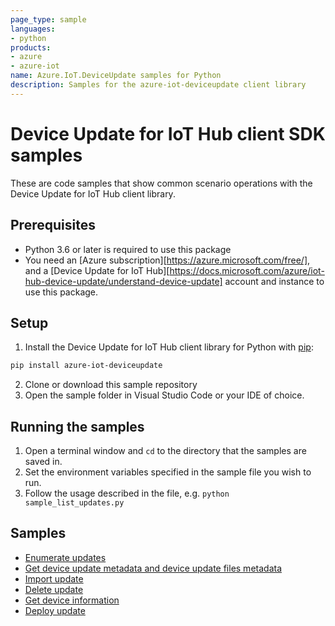 ```yaml
---
page_type: sample
languages:
- python
products:
- azure
- azure-iot
name: Azure.IoT.DeviceUpdate samples for Python
description: Samples for the azure-iot-deviceupdate client library
---
```


# Device Update for IoT Hub client SDK samples

These are code samples that show common scenario operations with the Device Update for IoT Hub client library.

## Prerequisites

* Python 3.6 or later is required to use this package
* You need an [Azure subscription][https://azure.microsoft.com/free/], and a [Device Update for IoT Hub][https://docs.microsoft.com/azure/iot-hub-device-update/understand-device-update] 
account and instance to use this package.

## Setup

1. Install the Device Update for IoT Hub client library for Python with [pip](https://pypi.org/project/pip/):

```bash
pip install azure-iot-deviceupdate
```

2. Clone or download this sample repository
3. Open the sample folder in Visual Studio Code or your IDE of choice.

## Running the samples

1. Open a terminal window and `cd` to the directory that the samples are saved in.
2. Set the environment variables specified in the sample file you wish to run.
3. Follow the usage described in the file, e.g. `python sample_list_updates.py`

## Samples

 - [Enumerate updates](https://github.com/Azure/azure-sdk-for-python/tree/main/sdk/deviceupdate/azure-iot-deviceupdate/samples/ListUpdates/Readme.md)
 - [Get device update metadata and device update files metadata](https://github.com/Azure/azure-sdk-for-python/tree/main/sdk/deviceupdate/azure-iot-deviceupdate/samples/GetUpdate/Readme.md)
 - [Import update](https://github.com/Azure/azure-sdk-for-python/tree/main/sdk/deviceupdate/azure-iot-deviceupdate/samples/ImportUpdate/Readme.md)
 - [Delete update](https://github.com/Azure/azure-sdk-for-python/tree/main/sdk/deviceupdate/azure-iot-deviceupdate/samples/DeleteUpdate/Readme.md)
 - [Get device information](https://github.com/Azure/azure-sdk-for-python/tree/main/sdk/deviceupdate/azure-iot-deviceupdate/samples/GetDevice/Readme.md)
 - [Deploy update](https://github.com/Azure/azure-sdk-for-python/tree/main/sdk/deviceupdate/azure-iot-deviceupdate/samples/DeployUpdate/Readme.md)
